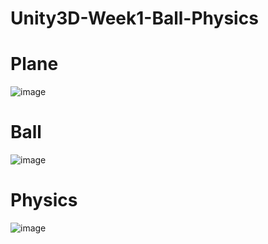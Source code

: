 # Unity3D-Week1-Ball-Physics
# Plane
![image](https://github.com/user-attachments/assets/f7213e57-160a-40af-b331-04cbbeec4ad9)
# Ball
![image](https://github.com/user-attachments/assets/c6142c93-4569-4405-8275-5997abf50517)
# Physics
![image](https://github.com/user-attachments/assets/ba6a378d-b584-4b56-9252-565177b9e449)



